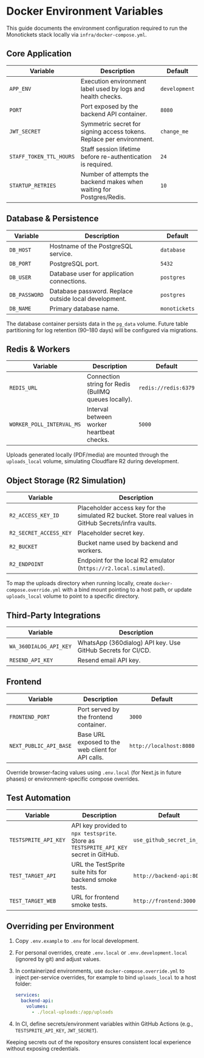 # Docker Environment Variables

This guide documents the environment configuration required to run the Monotickets stack locally via `infra/docker-compose.yml`.

## Core Application

| Variable | Description | Default |
| --- | --- | --- |
| `APP_ENV` | Execution environment label used by logs and health checks. | `development` |
| `PORT` | Port exposed by the backend API container. | `8080` |
| `JWT_SECRET` | Symmetric secret for signing access tokens. Replace per environment. | `change_me` |
| `STAFF_TOKEN_TTL_HOURS` | Staff session lifetime before re-authentication is required. | `24` |
| `STARTUP_RETRIES` | Number of attempts the backend makes when waiting for Postgres/Redis. | `10` |

## Database & Persistence

| Variable | Description | Default |
| --- | --- | --- |
| `DB_HOST` | Hostname of the PostgreSQL service. | `database` |
| `DB_PORT` | PostgreSQL port. | `5432` |
| `DB_USER` | Database user for application connections. | `postgres` |
| `DB_PASSWORD` | Database password. Replace outside local development. | `postgres` |
| `DB_NAME` | Primary database name. | `monotickets` |

The database container persists data in the `pg_data` volume. Future table partitioning for log retention (90–180 days) will be configured via migrations.

## Redis & Workers

| Variable | Description | Default |
| --- | --- | --- |
| `REDIS_URL` | Connection string for Redis (BullMQ queues locally). | `redis://redis:6379` |
| `WORKER_POLL_INTERVAL_MS` | Interval between worker heartbeat checks. | `5000` |

Uploads generated locally (PDF/media) are mounted through the `uploads_local` volume, simulating Cloudflare R2 during development.

## Object Storage (R2 Simulation)

| Variable | Description |
| --- | --- |
| `R2_ACCESS_KEY_ID` | Placeholder access key for the simulated R2 bucket. Store real values in GitHub Secrets/infra vaults. |
| `R2_SECRET_ACCESS_KEY` | Placeholder secret key. |
| `R2_BUCKET` | Bucket name used by backend and workers. |
| `R2_ENDPOINT` | Endpoint for the local R2 emulator (`https://r2.local.simulated`). |

To map the uploads directory when running locally, create `docker-compose.override.yml` with a bind mount pointing to a host path, or update `uploads_local` volume to point to a specific directory.

## Third-Party Integrations

| Variable | Description |
| --- | --- |
| `WA_360DIALOG_API_KEY` | WhatsApp (360dialog) API key. Use GitHub Secrets for CI/CD. |
| `RESEND_API_KEY` | Resend email API key. |

## Frontend

| Variable | Description | Default |
| --- | --- | --- |
| `FRONTEND_PORT` | Port served by the frontend container. | `3000` |
| `NEXT_PUBLIC_API_BASE` | Base URL exposed to the web client for API calls. | `http://localhost:8080` |

Override browser-facing values using `.env.local` (for Next.js in future phases) or environment-specific compose overrides.

## Test Automation

| Variable | Description | Default |
| --- | --- | --- |
| `TESTSPRITE_API_KEY` | API key provided to `npx testsprite`. Store as `TESTSPRITE_API_KEY` secret in GitHub. | `use_github_secret_in_CI` |
| `TEST_TARGET_API` | URL the TestSprite suite hits for backend smoke tests. | `http://backend-api:8080` |
| `TEST_TARGET_WEB` | URL for frontend smoke tests. | `http://frontend:3000` |

## Overriding per Environment

1. Copy `.env.example` to `.env` for local development.
2. For personal overrides, create `.env.local` or `.env.development.local` (ignored by git) and adjust values.
3. In containerized environments, use `docker-compose.override.yml` to inject per-service overrides, for example to bind `uploads_local` to a host folder:

   ```yaml
   services:
     backend-api:
       volumes:
         - ./local-uploads:/app/uploads
   ```

4. In CI, define secrets/environment variables within GitHub Actions (e.g., `TESTSPRITE_API_KEY`, `JWT_SECRET`).

Keeping secrets out of the repository ensures consistent local experience without exposing credentials.
